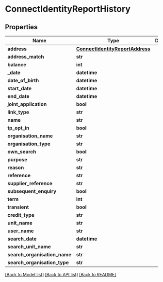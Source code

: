 # ConnectIdentityReportHistory

## Properties
Name | Type | Description | Notes
------------ | ------------- | ------------- | -------------
**address** | [**ConnectIdentityReportAddress**](ConnectIdentityReportAddress.md) |  | [optional] 
**address_match** | **str** |  | [optional] 
**balance** | **int** |  | [optional] 
**_date** | **datetime** |  | [optional] 
**date_of_birth** | **datetime** |  | [optional] 
**start_date** | **datetime** |  | [optional] 
**end_date** | **datetime** |  | [optional] 
**joint_application** | **bool** |  | [optional] 
**link_type** | **str** |  | [optional] 
**name** | **str** |  | [optional] 
**tp_opt_in** | **bool** |  | [optional] 
**organisation_name** | **str** |  | [optional] 
**organisation_type** | **str** |  | [optional] 
**own_search** | **bool** |  | [optional] 
**purpose** | **str** |  | [optional] 
**reason** | **str** |  | [optional] 
**reference** | **str** |  | [optional] 
**supplier_reference** | **str** |  | [optional] 
**subsequent_enquiry** | **bool** |  | [optional] 
**term** | **int** |  | [optional] 
**transient** | **bool** |  | [optional] 
**credit_type** | **str** |  | [optional] 
**unit_name** | **str** |  | [optional] 
**user_name** | **str** |  | [optional] 
**search_date** | **datetime** |  | [optional] 
**search_unit_name** | **str** |  | [optional] 
**search_organisation_name** | **str** |  | [optional] 
**search_organisation_type** | **str** |  | [optional] 

[[Back to Model list]](../README.md#documentation-for-models) [[Back to API list]](../README.md#documentation-for-api-endpoints) [[Back to README]](../README.md)


